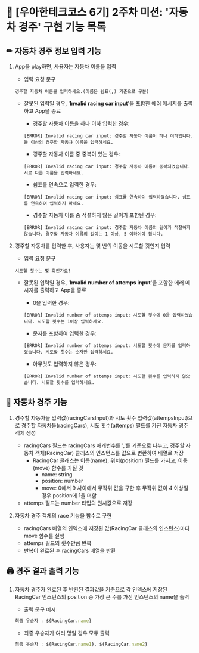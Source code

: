 # 📃 [우아한테크코스 6기] 2주차 미션: '자동차 경주' 구현 기능 목록

## ✏ 자동차 경주 정보 입력 기능

1. App을 play하면, 사용자는 자동차 이름을 입력

   - 입력 요청 문구

   ```
   경주할 자동차 이름을 입력하세요.(이름은 쉼표(,) 기준으로 구분)
   ```

   - 잘못된 입력일 경우, '**Invalid racing car input**'을 포함한 에러 메시지를 출력하고 App을 종료

     - 경주할 자동차 이름을 하나 이하 입력한 경우:

     ```
     [ERROR] Invalid racing car input: 경주할 자동차 이름이 하나 이하입니다. 둘 이상의 경주할 자동차 이름을 입력하세요.
     ```

     - 경주할 자동차 이름 중 중복이 있는 경우:

     ```
     [ERROR] Invalid racing car input: 경주할 자동차 이름이 중복되었습니다. 서로 다른 이름을 입력하세요.
     ```

     - 쉼표를 연속으로 입력한 경우:

     ```
     [ERROR] Invalid racing car input: 쉼표를 연속하여 입력하였습니다. 쉼표를 연속하여 입력하지 마세요.
     ```

     - 경주할 자동차 이름 중 적절하지 않은 길이가 포함된 경우:

     ```
     [ERROR] Invalid racing car input: 경주할 자동차 이름의 길이가 적절하지 않습니다. 경주할 자동차 이름의 길이는 1 이상, 5 이하여야 합니다.
     ```

2. 경주할 자동차를 입력한 후, 사용자는 몇 번의 이동을 시도할 것인지 입력

   - 입력 요청 문구

   ```
   시도할 횟수는 몇 회인가요?
   ```

   - 잘못된 입력일 경우, '**Invalid number of attemps input**'을 포함한 에러 메시지를 출력하고 App을 종료

     - 0을 입력한 경우:

     ```
     [ERROR] Invalid number of attemps input: 시도할 횟수에 0을 입력하였습니다. 시도할 횟수는 1이상 입력하세요.
     ```

     - 문자를 포함하여 입력한 경우:

     ```
     [ERROR] Invalid number of attemps input: 시도할 횟수에 문자를 입력하였습니다. 시도할 횟수는 숫자만 입력하세요.
     ```

     - 아무것도 입력하지 않은 경우:

     ```
     [ERROR] Invalid number of attemps input: 시도할 횟수를 입력하지 않았습니다. 시도할 횟수를 입력하세요.
     ```

## 🚥 자동차 경주 기능

1. 경주할 자동차들 입력값(racingCarsInput)과 시도 횟수 입력값(attempsInput)으로 경주할 자동차들(racingCars), 시도 횟수(attemps) 필드를 가진 자동차 경주 객체 생성

   - racingCars 필드는 racingCars 매개변수를 ','를 기준으로 나누고, 경주할 자동차 객체(RacingCar) 클래스의 인스턴스를 값으로 변환하여 배열로 저장
     - RacingCar 클래스는 이름(name), 위치(position) 필드를 가지고, 이동(move) 함수를 가질 것
       - name: string
       - position: number
       - move: 0에서 9 사이에서 무작위 값을 구한 후 무작위 값이 4 이상일 경우 position에 1을 더함
   - attemps 필드는 number 타입의 원시값으로 저장

2. 자동차 경주 객체의 race 기능을 함수로 구현

   - racingCars 배열의 인덱스에 저장된 값(RacingCar 클래스의 인스턴스)마다 move 함수를 실행
   - attemps 필드의 횟수만큼 반복
   - 반복이 완료된 후 racingCars 배열을 반환

## 🖨 경주 결과 출력 기능

1. 자동차 경주가 완료된 후 반환된 결과값을 기준으로 각 인덱스에 저장된 RacingCar 인스턴스의 position 중 가장 큰 수를 가진 인스턴스의 name을 출력

   - 출력 문구 예시

   ```javascript
   최종 우승자 : ${RacingCar.name}
   ```

   - 최종 우승자가 여러 명일 경우 모두 출력

   ```javascript
   최종 우승자 : ${RacingCar.name1}, ${RacingCar.name2}
   ```
